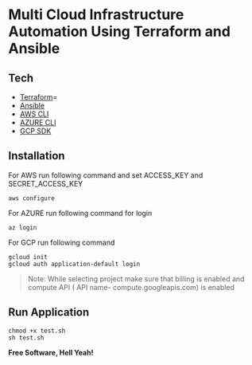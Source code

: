 # Multi Cloud Infrastructure Automation Using Terraform and Ansible


## Tech
- [Terraform](https://www.terraform.io/downloads.html)=
- [Ansible](https://docs.ansible.com/ansible/latest/installation_guide/intro_installation.html)
- [AWS CLI](https://aws.amazon.com/cli/)
- [AZURE CLI](https://docs.microsoft.com/en-us/cli/azure/install-azure-cli)
- [GCP SDK](https://cloud.google.com/sdk/docs/install#linux)

## Installation
For AWS run following command and set ACCESS_KEY and  SECRET_ACCESS_KEY
```
aws configure
```

For AZURE run following command for login
 ```
az login
```

For GCP run following command 
```
gcloud init
gcloud auth application-default login
```

> Note: While selecting project make sure that billing is enabled and compute API ( API name- compute.googleapis.com) is enabled 

##  Run Application
```
chmod +x test.sh
sh test.sh
```



**Free Software, Hell Yeah!**

  